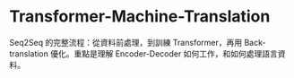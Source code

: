 # Transformer-Machine-Translation

Seq2Seq 的完整流程：從資料前處理，到訓練 Transformer，再用 Back-translation 優化。重點是理解 Encoder-Decoder 如何工作，和如何處理語言資料。
